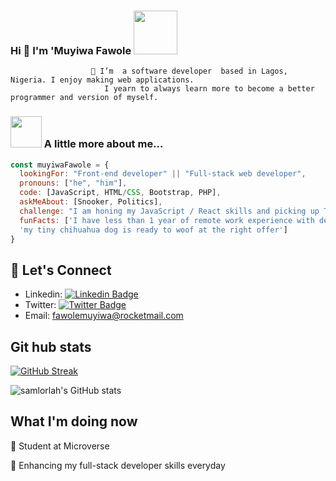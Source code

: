 ### Hi 👋 I'm 'Muyiwa Fawole <img src="https://media.giphy.com/media/26Fxy3Iz1ari8oytO/giphy.gif" width="70">



                      🔭 I’m  a software developer  based in Lagos, Nigeria. I enjoy making web applications.
                         I yearn to always learn more to become a better programmer and version of myself.
### <img src="https://media.giphy.com/media/kbVuid1Ak3uEHJUMVO/giphy.gif" width="50"> A little more about me...  

```javascript
const muyiwaFawole = {
  lookingFor: "Front-end developer" || "Full-stack web developer",
  pronouns: ["he", "him"],
  code: [JavaScript, HTML/CSS, Bootstrap, PHP],
  askMeAbout: [Snooker, Politics],
  challenge: "I am honing my JavaScript / React skills and picking up TypeScript",
  funFacts: ['I have less than 1 year of remote work experience with devs from all over the world', 
  'my tiny chihuahua dog is ready to woof at the right offer']
}
```
## 📲 Let's Connect
- Linkedin: [![Linkedin Badge](https://img.shields.io/badge/-Oluwamuyiwa%20Lola%20Fawole-blue?style=flat-square&logo=Linkedin&logoColor=white&link=https://www.linkedin.com/in/muyiwa-fawole/)](https://www.linkedin.com/in/muyiwa-fawole/)
- Twitter: [![Twitter Badge](https://img.shields.io/badge/-@samlorlah_-1ca0f1?style=flat-square&labelColor=1ca0f1&logo=twitter&logoColor=white&link=https://twitter.com/samlorlah)](https://twitter.com/samlorlah)
- Email: [fawolemuyiwa@rocketmail.com](fawolemuyiwa@rocketmail.com)


## Git hub stats

[![GitHub Streak](http://github-readme-streak-stats.herokuapp.com?user=samlorlah&theme=elegant&date_format=M%20j%5B%2C%20Y%5D&currStreakLabel=54AEFF&border=AFB8C18B&background=F6F8FA0F&ring=FFBC00&fire=FFBC00&sideLabels=00DB49&dates=8A8FA0&stroke=AFB8C128&sideNums=8A8FA0&currStreakNum=8A8FA0)](https://git.io/streak-stats)

![samlorlah's GitHub stats](https://github-readme-stats.vercel.app/api?username=samlorlah&count_private=true&theme=dark&show_icons=true&bg_color=F6F8FA0F&title_color=00DB49&text_color=8A8FA0&icon_color=FFBC00&border_color=AFB8C175)

## What I'm doing now
🔭 Student at Microverse

🌱 Enhancing my full-stack developer skills everyday
